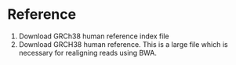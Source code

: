 # Reference

1. Download GRCh38 human reference index file
2. Download GRCH38 human reference.  This is a large file which is necessary for realigning reads using BWA.


